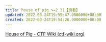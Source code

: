 ```yaml
---
title: house_of_pig >=2.31【待看】
updated: 2022-03-24T19:55:47.0000000+08:00
created: 2022-03-24T19:54:26.0000000+08:00
---
```


[House of Pig - CTF Wiki (ctf-wiki.org)](https://ctf-wiki.org/pwn/linux/user-mode/heap/ptmalloc2/house-of-pig/)
